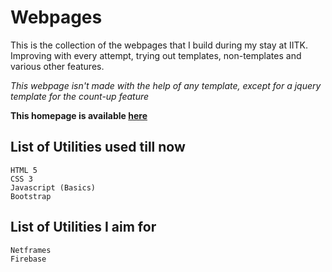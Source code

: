 # Webpages
This is the collection of the webpages that I build during my stay at IITK. Improving with every attempt, trying out templates, non-templates and various other features.

*This webpage isn't made with the help of any template, except for a jquery template for the count-up feature*

**This homepage is available [here](https://home.iitk.ac.in/~parinayc20/)**
## List of Utilities used till now
```
HTML 5
CSS 3
Javascript (Basics)
Bootstrap
```
## List of Utilities I aim for
```
Netframes
Firebase
```
